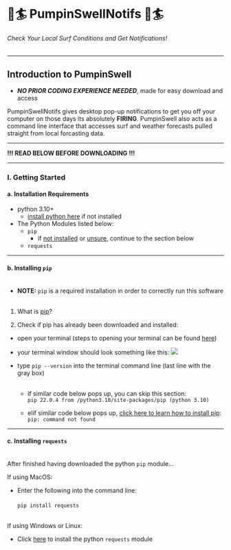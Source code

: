 # 🌊🏄 PumpinSwellNotifs 🌊🏄
###### Check Your Local Surf Conditions and Get Notifications!

---

## Introduction to PumpinSwell

- ***NO PRIOR CODING EXPERIENCE NEEDED***, made for easy download and access

PumpinSwellNotifs gives desktop pop-up notifications to get you off your computer on those days its absolutely **FIRING**. PumpinSwell also acts as a command line interface that accesses surf and weather forecasts pulled straight from local forcasting data.

---

**!!! READ BELOW BEFORE DOWNLOADING !!!**

---

### I. Getting Started
#### a. Installation Requirements
- python 3.10+
  - [install python here](https://realpython.com/installing-python/) if not installed
- The Python Modules listed below:
  - `pip`
    - if <ins>not installed</ins> or <ins>unsure</ins>, continue to the section below
  - `requests`

---

#### b. Installing `pip`<br /><br />

- **NOTE:** `pip` is a required installation in order to correctly run this software<br /><br />


1. What is [<ins>pip</ins>](https://www.w3schools.com/python/python_pip.asp)? 

2. Check if pip has already been downloaded and installed:

- open your terminal (steps to opening your terminal can be found [<ins>here</ins>](https://www.howtogeek.com/682770/how-to-open-the-terminal-on-a-mac/))

- your terminal window should look something like this:
![](https://cdn2-imgix.macpaw.com/images/content/Screen%20Shot%202021-09-03%20at%2014.28.42_1630671413.png?auto=format%2Ccompress&fm=png&ixlib=php-3.3.1&q=60&w=1638)

- type `pip --version` into the terminal command line (last line with the gray box)<br /><br />

  - if similar code below pops up, you can skip this section:<br />
`pip 22.0.4 from /python3.10/site-packages/pip (python 3.10)`

  - elif similar code below pops up, [click here to learn how to install pip](https://www.geeksforgeeks.org/download-and-install-pip-latest-version/):<br />
`pip: command not found`

---

#### c. Installing `requests`<br /><br />

After finished having downloaded the python `pip` module...

If using MacOS:
- Enter the following into the command line: <br /><br />
`pip install requests` <br /><br />

If using Windows or Linux:
- Click [here](https://www.geeksforgeeks.org/how-to-install-requests-in-python-for-windows-linux-mac/) to install the python `requests` module
